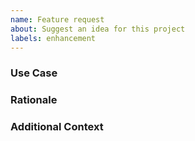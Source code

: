 ```yaml
---
name: Feature request
about: Suggest an idea for this project
labels: enhancement
---
```


### Use Case


### Rationale


### Additional Context

